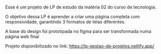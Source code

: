 Esse é um projeto de LP de estudo da matéria 02 do curso de tecnologia.

O objetivo dessa LP é aprender a criar uma página completa com responsividade, garantindo 3 formatos de telas diferentes.

A base do design foi prototipada no figma para ser transformada numa página web final

Projeto disponibilizado no link: https://lp-gestao-de-projetos.netlify.app/